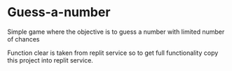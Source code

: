 # Guess-a-number
Simple game where the objective is to guess a number with limited number of chances

Function clear is taken from replit service so to get full functionality copy this project into replit service.